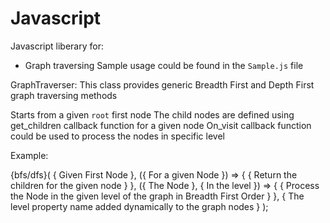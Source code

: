 # Javascript

Javascript liberary for:

- Graph traversing
    Sample usage could be found in the `Sample.js` file
    
GraphTraverser:
  This class provides generic Breadth First and Depth First graph traversing methods

  Starts from a given `root` first node
  The child nodes are defined using get_children callback function for a given node
  On_visit callback function could be used to process the nodes in specific level

Example:

  {bfs/dfs}( { Given First Node }, 
       ({ For a given Node }) => {
             { Return the children for the given node }
        },
       ({ The Node }, { In the level }) => {
             { Process the Node in the given level of the graph in Breadth First Order }
        },
       { The level property name added dynamically to the graph nodes }
     );

